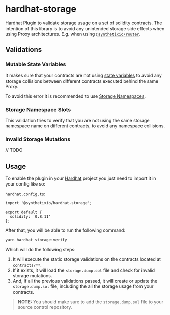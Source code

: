 # hardhat-storage

Hardhat Plugin to validate storage usage on a set of solidity contracts. The intention of this library is to avoid any unintended storage side effects when using Proxy architectures. E.g. when using [`@synthetixio/router`](https://github.com/Synthetixio/synthetix-v3/tree/main/utils/router).

## Validations

### Mutable State Variables

It makes sure that your contracts are not using [state variables](https://docs.soliditylang.org/en/v0.8.21/internals/layout_in_storage.html) to avoid any storage collisions between different contracts executed behind the same Proxy.

To avoid this error it is recommended to use [Storage Namespaces](../router/README.md#storage-namespaces).

### Storage Namespace Slots

This validation tries to verify that you are not using the same storage namespace name on different contracts, to avoid any namespace collisions.

### Invalid Storage Mutations

// TODO

## Usage

To enable the plugin in your [Hardhat](https://hardhat.org/) project you just need to import it in your config like so:

`hardhat.config.ts`:

```
import '@synthetixio/hardhat-storage';

export default {
  solidity: '0.8.11'
};
```

After that, you will be able to run the following command:

```bash
yarn hardhat storage:verify
```

Which will do the following steps:

1. It will execute the static storage validations on the contracts located at `contracts/**`.
2. If it exists, it will load the `storage.dump.sol` file and check for invalid storage mutations.
3. And, if all the previous validations passed, it will create or update the `storage.dump.sol` file, including the all the storage usage from your contracts.

> **NOTE:** You should make sure to add the `storage.dump.sol` file to your source control repository.
